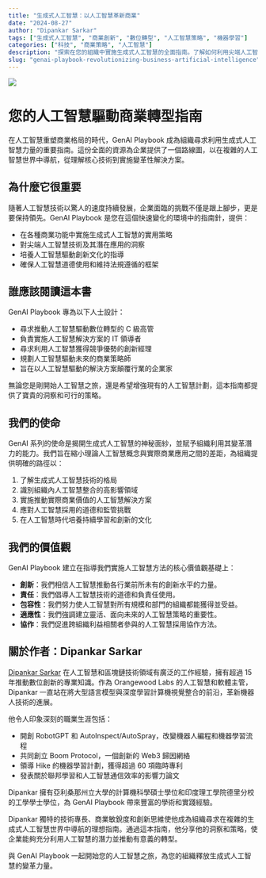 ```yaml
---
title: "生成式人工智慧：以人工智慧革新商業"
date: "2024-08-27"
author: "Dipankar Sarkar"
tags: ["生成式人工智慧", "商業創新", "數位轉型", "人工智慧策略", "機器學習"]
categories: ["科技", "商業策略", "人工智慧"]
description: "探索在您的組織中實施生成式人工智慧的全面指南。了解如何利用尖端人工智慧技術來推動創新、提高效率，並在快速發展的商業環境中保持領先地位。"
slug: "genai-playbook-revolutionizing-business-artificial-intelligence"
---
```


![](index.png)

# 您的人工智慧驅動商業轉型指南

在人工智慧重塑商業格局的時代，GenAI Playbook 成為組織尋求利用生成式人工智慧力量的重要指南。這份全面的資源為企業提供了一個路線圖，以在複雜的人工智慧世界中導航，從理解核心技術到實施變革性解決方案。

## 為什麼它很重要

隨著人工智慧技術以驚人的速度持續發展，企業面臨的挑戰不僅是跟上腳步，更是要保持領先。GenAI Playbook 是您在這個快速變化的環境中的指南針，提供：

- 在各種商業功能中實施生成式人工智慧的實用策略
- 對尖端人工智慧技術及其潛在應用的洞察
- 培養人工智慧驅動創新文化的指導
- 確保人工智慧道德使用和維持法規遵循的框架

## 誰應該閱讀這本書

GenAI Playbook 專為以下人士設計：

- 尋求推動人工智慧驅動數位轉型的 C 級高管
- 負責實施人工智慧解決方案的 IT 領導者
- 尋求利用人工智慧獲得競爭優勢的創新經理
- 規劃人工智慧驅動未來的商業策略師
- 旨在以人工智慧驅動的解決方案顛覆行業的企業家

無論您是剛開始人工智慧之旅，還是希望增強現有的人工智慧計劃，這本指南都提供了寶貴的洞察和可行的策略。

## 我們的使命

GenAI 系列的使命是揭開生成式人工智慧的神秘面紗，並賦予組織利用其變革潛力的能力。我們旨在縮小理論人工智慧概念與實際商業應用之間的差距，為組織提供明確的路徑以：

1. 了解生成式人工智慧技術的格局
2. 識別組織內人工智慧整合的高影響領域
3. 實施推動實際商業價值的人工智慧解決方案
4. 應對人工智慧採用的道德和監管挑戰
5. 在人工智慧時代培養持續學習和創新的文化

## 我們的價值觀

GenAI Playbook 建立在指導我們實施人工智慧方法的核心價值觀基礎上：

- **創新**：我們相信人工智慧推動各行業前所未有的創新水平的力量。
- **責任**：我們倡導人工智慧技術的道德和負責任使用。
- **包容性**：我們努力使人工智慧對所有規模和部門的組織都能獲得並受益。
- **適應性**：我們強調建立靈活、面向未來的人工智慧策略的重要性。
- **協作**：我們促進跨組織利益相關者參與的人工智慧採用協作方法。

## 關於作者：Dipankar Sarkar

[Dipankar Sarkar](https://www.dipankar.name) 在人工智慧和區塊鏈技術領域有廣泛的工作經驗，擁有超過 15 年推動數位創新的專業知識。作為 Orangewood Labs 的人工智慧和軟體主管，Dipankar 一直站在將大型語言模型與深度學習計算機視覺整合的前沿，革新機器人技術的進展。

他令人印象深刻的職業生涯包括：

- 開創 RobotGPT 和 AutoInspect/AutoSpray，改變機器人編程和機器學習流程
- 共同創立 Boom Protocol，一個創新的 Web3 歸因網絡
- 領導 Hike 的機器學習計劃，獲得超過 60 項臨時專利
- 發表關於聯邦學習和人工智慧通信效率的影響力論文

Dipankar 擁有亞利桑那州立大學的計算機科學碩士學位和印度理工學院德里分校的工學學士學位，為 GenAI Playbook 帶來豐富的學術和實踐經驗。

Dipankar 獨特的技術專長、商業敏銳度和創新思維使他成為組織尋求在複雜的生成式人工智慧世界中導航的理想指南。通過這本指南，他分享他的洞察和策略，使企業能夠充分利用人工智慧的潛力並推動有意義的轉型。

與 GenAI Playbook 一起開始您的人工智慧之旅，為您的組織釋放生成式人工智慧的變革力量。